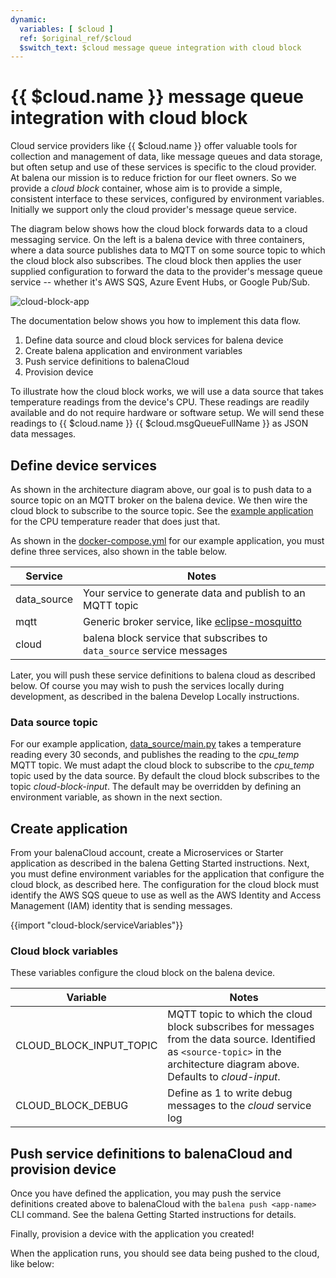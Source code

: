 ```yaml
---
dynamic:
  variables: [ $cloud ]
  ref: $original_ref/$cloud
  $switch_text: $cloud message queue integration with cloud block
---
```


# {{ $cloud.name }} message queue integration with cloud block

Cloud service providers like {{ $cloud.name }} offer valuable tools for collection and management of data, like message queues and data storage, but often setup and use of these services is specific to the cloud provider. At balena our mission is to reduce friction for our fleet owners. So we provide a *cloud block* container, whose aim is to provide a simple, consistent interface to these services, configured by environment variables. Initially we support only the cloud provider's message queue service.

The diagram below shows how the cloud block forwards data to a cloud messaging service. On the left is a balena device with three containers, where a data source publishes data to MQTT on some source topic to which the cloud block also subscribes. The cloud block then applies the user supplied configuration to forward the data to the provider's message queue service -- whether it's AWS SQS, Azure Event Hubs, or Google Pub/Sub.

![cloud-block-app](/img/integrations/cloud-block/cloud-block-app.png)

The documentation below shows you how to implement this data flow.

 1. Define data source and cloud block services for balena device
 1. Create balena application and environment variables
 1. Push service definitions to balenaCloud
 1. Provision device

To illustrate how the cloud block works, we will use a data source that takes temperature readings from the device's CPU. These readings are readily available and do not require hardware or software setup. We will send these readings to {{ $cloud.name }} {{ $cloud.msgQueueFullName }} as JSON data messages.

## Define device services

As shown in the architecture diagram above, our goal is to push data to a source topic on an MQTT broker on the balena device. We then wire the cloud block to subscribe to the source topic. See the [example application](https://github.com/kb2ma/cloudBlock-test/tree/main/cputemp) for the CPU temperature reader that does just that.

As shown in the [docker-compose.yml](https://github.com/kb2ma/cloudBlock-test/blob/main/cputemp/docker-compose.yml) for our example application, you must define three services, also shown in the table below.

| Service    | Notes                                                                                                                                                       |
|------------|-------------------------------------------------------------------------------------------------------------------------------------------------------------|
| data_source|Your service to generate data and publish to an MQTT topic                                                                                                   |
| mqtt       |Generic broker service, like [eclipse-mosquitto](https://hub.docker.com/_/eclipse-mosquitto)                                                                   |
| cloud      |                                                                                         balena block service that subscribes to `data_source` service messages|

Later, you will push these service definitions to balena cloud as described below. Of course you may wish to push the services locally during development, as described in the balena Develop Locally instructions.

### Data source topic
For our example application, [data_source/main.py](https://github.com/kb2ma/cloudBlock-test/blob/main/cputemp/data_source/main.py) takes a temperature reading every 30 seconds, and publishes the reading to the *cpu_temp* MQTT topic. We must adapt the cloud block to subscribe to the *cpu_temp* topic used by the data source. By default the cloud block subscribes to the topic *cloud-block-input*. The default may be overridden by defining an environment variable, as shown in the next section.

## Create application
From your balenaCloud account, create a Microservices or Starter application as described in the balena Getting Started instructions. Next, you must define environment variables for the application that configure the cloud block, as described here. The configuration for the cloud block must identify the AWS SQS queue to use as well as the AWS Identity and Access Management (IAM) identity that is sending messages.

{{import "cloud-block/serviceVariables"}}

### Cloud block variables
These variables configure the cloud block on the balena device.

| Variable              | Notes                                                                                                                                             |
|-----------------------|---------------------------------------------------------------------------------------------------------------------------------------------------|
|CLOUD_BLOCK_INPUT_TOPIC|MQTT topic to which the cloud block subscribes for messages from the data source. Identified as `<source-topic>` in the architecture diagram above. Defaults to *cloud-input*. |
|CLOUD_BLOCK_DEBUG      |Define as 1 to write debug messages to the *cloud* service log                                                                                                   |

## Push service definitions to balenaCloud and provision device
Once you have defined the application, you may push the service definitions created above to balenaCloud with the `balena push <app-name>` CLI command. See the balena Getting Started instructions for details.

Finally, provision a device with the application you created!

When the application runs, you should see data being pushed to the cloud, like below:
